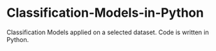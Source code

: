 # Classification-Models-in-Python
Classification Models applied on a selected dataset. Code is written in Python.
